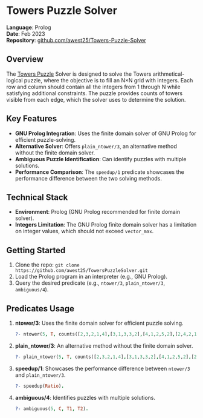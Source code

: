 # Towers Puzzle Solver

**Language**: Prolog <br/>
**Date**: Feb 2023 <br/>
**Repository**: [github.com/awest25/Towers-Puzzle-Solver](https://github.com/awest25/Towers-Puzzle-Solver)

## Overview

The [Towers Puzzle](https://www.chiark.greenend.org.uk/~sgtatham/puzzles/js/towers.html) Solver is designed to solve the Towers arithmetical-logical puzzle, where the objective is to fill an N×N grid with integers. Each row and column should contain all the integers from 1 through N while satisfying additional constraints. The puzzle provides counts of towers visible from each edge, which the solver uses to determine the solution.

## Key Features

- **GNU Prolog Integration**: Uses the finite domain solver of GNU Prolog for efficient puzzle-solving.
- **Alternative Solver**: Offers `plain_ntower/3`, an alternative method without the finite domain solver.
- **Ambiguous Puzzle Identification**: Can identify puzzles with multiple solutions.
- **Performance Comparison**: The `speedup/1` predicate showcases the performance difference between the two solving methods.

## Technical Stack

- **Environment**: Prolog (GNU Prolog recommended for finite domain solver).
- **Integers Limitation**: The GNU Prolog finite domain solver has a limitation on integer values, which should not exceed `vector_max`.

## Getting Started

1. Clone the repo: `git clone https://github.com/awest25/TowersPuzzleSolver.git`
2. Load the Prolog program in an interpreter (e.g., GNU Prolog).
3. Query the desired predicate (e.g., `ntower/3`, `plain_ntower/3`, `ambiguous/4`).

## Predicates Usage

1. **ntower/3**: Uses the finite domain solver for efficient puzzle solving.

    ```prolog
    ?- ntower(5, T, counts([2,3,2,1,4],[3,1,3,3,2],[4,1,2,5,2],[2,4,2,1,2])).
    ```

2. **plain_ntower/3**: An alternative method without the finite domain solver.

    ```prolog
    ?- plain_ntower(5, T, counts([2,3,2,1,4],[3,1,3,3,2],[4,1,2,5,2],[2,4,2,1,2])).
    ```

3. **speedup/1**: Showcases the performance difference between `ntower/3` and `plain_ntower/3`.

    ```prolog
    ?- speedup(Ratio).
    ```

4. **ambiguous/4**: Identifies puzzles with multiple solutions.

    ```prolog
    ?- ambiguous(5, C, T1, T2).
    ```

